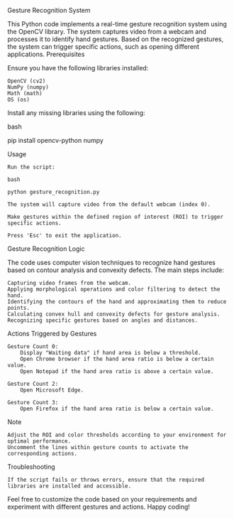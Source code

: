 Gesture Recognition System

This Python code implements a real-time gesture recognition system using the OpenCV library. The system captures video from a webcam and processes it to identify hand gestures. Based on the recognized gestures, the system can trigger specific actions, such as opening different applications.
Prerequisites

Ensure you have the following libraries installed:

    OpenCV (cv2)
    NumPy (numpy)
    Math (math)
    OS (os)

Install any missing libraries using the following:

bash

pip install opencv-python numpy

Usage

    Run the script:

    bash

    python gesture_recognition.py

    The system will capture video from the default webcam (index 0).

    Make gestures within the defined region of interest (ROI) to trigger specific actions.

    Press 'Esc' to exit the application.

Gesture Recognition Logic

The code uses computer vision techniques to recognize hand gestures based on contour analysis and convexity defects. The main steps include:

    Capturing video frames from the webcam.
    Applying morphological operations and color filtering to detect the hand.
    Identifying the contours of the hand and approximating them to reduce points.
    Calculating convex hull and convexity defects for gesture analysis.
    Recognizing specific gestures based on angles and distances.

Actions Triggered by Gestures

    Gesture Count 0:
        Display "Waiting data" if hand area is below a threshold.
        Open Chrome browser if the hand area ratio is below a certain value.
        Open Notepad if the hand area ratio is above a certain value.

    Gesture Count 2:
        Open Microsoft Edge.

    Gesture Count 3:
        Open Firefox if the hand area ratio is below a certain value.

Note

    Adjust the ROI and color thresholds according to your environment for optimal performance.
    Uncomment the lines within gesture counts to activate the corresponding actions.

Troubleshooting

    If the script fails or throws errors, ensure that the required libraries are installed and accessible.

Feel free to customize the code based on your requirements and experiment with different gestures and actions. Happy coding!